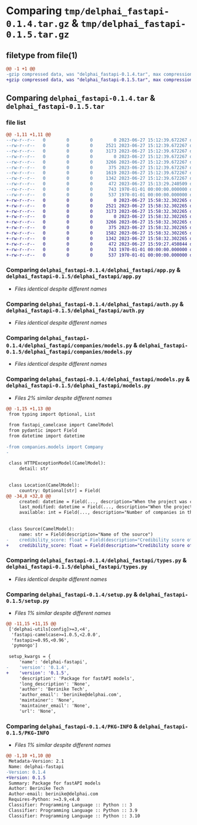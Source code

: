 # Comparing `tmp/delphai_fastapi-0.1.4.tar.gz` & `tmp/delphai_fastapi-0.1.5.tar.gz`

## filetype from file(1)

```diff
@@ -1 +1 @@
-gzip compressed data, was "delphai_fastapi-0.1.4.tar", max compression
+gzip compressed data, was "delphai_fastapi-0.1.5.tar", max compression
```

## Comparing `delphai_fastapi-0.1.4.tar` & `delphai_fastapi-0.1.5.tar`

### file list

```diff
@@ -1,11 +1,11 @@
--rw-r--r--   0        0        0        0 2023-06-27 15:12:39.672267 delphai_fastapi-0.1.4/delphai_fastapi/__init__.py
--rw-r--r--   0        0        0     2521 2023-06-27 15:12:39.672267 delphai_fastapi-0.1.4/delphai_fastapi/app.py
--rw-r--r--   0        0        0     3173 2023-06-27 15:12:39.672267 delphai_fastapi-0.1.4/delphai_fastapi/auth.py
--rw-r--r--   0        0        0        0 2023-06-27 15:12:39.672267 delphai_fastapi-0.1.4/delphai_fastapi/companies/__init__.py
--rw-r--r--   0        0        0     3266 2023-06-27 15:12:39.672267 delphai_fastapi-0.1.4/delphai_fastapi/companies/models.py
--rw-r--r--   0        0        0      375 2023-06-27 15:12:39.672267 delphai_fastapi-0.1.4/delphai_fastapi/decorators.py
--rw-r--r--   0        0        0     1619 2023-06-27 15:12:39.672267 delphai_fastapi-0.1.4/delphai_fastapi/models.py
--rw-r--r--   0        0        0     1342 2023-06-27 15:12:39.672267 delphai_fastapi-0.1.4/delphai_fastapi/types.py
--rw-r--r--   0        0        0      472 2023-06-27 15:13:29.240509 delphai_fastapi-0.1.4/pyproject.toml
--rw-r--r--   0        0        0      743 1970-01-01 00:00:00.000000 delphai_fastapi-0.1.4/setup.py
--rw-r--r--   0        0        0      537 1970-01-01 00:00:00.000000 delphai_fastapi-0.1.4/PKG-INFO
+-rw-r--r--   0        0        0        0 2023-06-27 15:58:32.302265 delphai_fastapi-0.1.5/delphai_fastapi/__init__.py
+-rw-r--r--   0        0        0     2521 2023-06-27 15:58:32.302265 delphai_fastapi-0.1.5/delphai_fastapi/app.py
+-rw-r--r--   0        0        0     3173 2023-06-27 15:58:32.302265 delphai_fastapi-0.1.5/delphai_fastapi/auth.py
+-rw-r--r--   0        0        0        0 2023-06-27 15:58:32.302265 delphai_fastapi-0.1.5/delphai_fastapi/companies/__init__.py
+-rw-r--r--   0        0        0     3266 2023-06-27 15:58:32.302265 delphai_fastapi-0.1.5/delphai_fastapi/companies/models.py
+-rw-r--r--   0        0        0      375 2023-06-27 15:58:32.302265 delphai_fastapi-0.1.5/delphai_fastapi/decorators.py
+-rw-r--r--   0        0        0     1582 2023-06-27 15:58:32.302265 delphai_fastapi-0.1.5/delphai_fastapi/models.py
+-rw-r--r--   0        0        0     1342 2023-06-27 15:58:32.302265 delphai_fastapi-0.1.5/delphai_fastapi/types.py
+-rw-r--r--   0        0        0      472 2023-06-27 15:59:27.450844 delphai_fastapi-0.1.5/pyproject.toml
+-rw-r--r--   0        0        0      743 1970-01-01 00:00:00.000000 delphai_fastapi-0.1.5/setup.py
+-rw-r--r--   0        0        0      537 1970-01-01 00:00:00.000000 delphai_fastapi-0.1.5/PKG-INFO
```

### Comparing `delphai_fastapi-0.1.4/delphai_fastapi/app.py` & `delphai_fastapi-0.1.5/delphai_fastapi/app.py`

 * *Files identical despite different names*

### Comparing `delphai_fastapi-0.1.4/delphai_fastapi/auth.py` & `delphai_fastapi-0.1.5/delphai_fastapi/auth.py`

 * *Files identical despite different names*

### Comparing `delphai_fastapi-0.1.4/delphai_fastapi/companies/models.py` & `delphai_fastapi-0.1.5/delphai_fastapi/companies/models.py`

 * *Files identical despite different names*

### Comparing `delphai_fastapi-0.1.4/delphai_fastapi/models.py` & `delphai_fastapi-0.1.5/delphai_fastapi/models.py`

 * *Files 2% similar despite different names*

```diff
@@ -1,15 +1,13 @@
 from typing import Optional, List
 
 from fastapi_camelcase import CamelModel
 from pydantic import Field
 from datetime import datetime
 
-from companies.models import Company
-
 
 class HTTPExceptionModel(CamelModel):
     detail: str
 
 
 class Location(CamelModel):
     country: Optional[str] = Field(
@@ -34,8 +32,8 @@
     created: datetime = Field(..., description="When the project was created")
     last_modified: datetime = Field(..., description="When the project was last edited or updated")
     available: int = Field(..., description="Number of companies in this project that are accessible in the dashboard", example=29)
 
 
 class Source(CamelModel): 
     name: str = Field(description="Name of the source")
-    credibility_score: float = Field(description="Credibility score of source in percentage", example=0.60)
+    credibility_score: float = Field(description="Credibility score of source in percentage", example=0.60)
```

### Comparing `delphai_fastapi-0.1.4/delphai_fastapi/types.py` & `delphai_fastapi-0.1.5/delphai_fastapi/types.py`

 * *Files identical despite different names*

### Comparing `delphai_fastapi-0.1.4/setup.py` & `delphai_fastapi-0.1.5/setup.py`

 * *Files 1% similar despite different names*

```diff
@@ -11,15 +11,15 @@
 ['delphai-utils[config]>=3,<4',
  'fastapi-camelcase>=1.0.5,<2.0.0',
  'fastapi>=0.95,<0.96',
  'pymongo']
 
 setup_kwargs = {
     'name': 'delphai-fastapi',
-    'version': '0.1.4',
+    'version': '0.1.5',
     'description': 'Package for fastAPI models',
     'long_description': 'None',
     'author': 'Berinike Tech',
     'author_email': 'berinike@delphai.com',
     'maintainer': 'None',
     'maintainer_email': 'None',
     'url': 'None',
```

### Comparing `delphai_fastapi-0.1.4/PKG-INFO` & `delphai_fastapi-0.1.5/PKG-INFO`

 * *Files 1% similar despite different names*

```diff
@@ -1,10 +1,10 @@
 Metadata-Version: 2.1
 Name: delphai-fastapi
-Version: 0.1.4
+Version: 0.1.5
 Summary: Package for fastAPI models
 Author: Berinike Tech
 Author-email: berinike@delphai.com
 Requires-Python: >=3.9,<4.0
 Classifier: Programming Language :: Python :: 3
 Classifier: Programming Language :: Python :: 3.9
 Classifier: Programming Language :: Python :: 3.10
```

